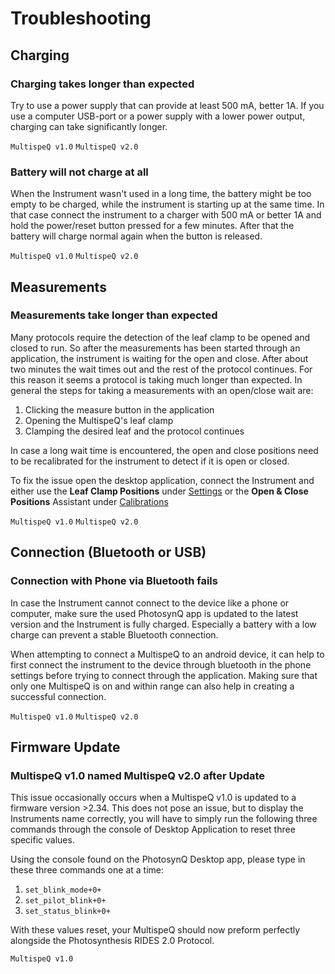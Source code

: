 # Troubleshooting

## Charging

### Charging takes longer than expected

Try to use a power supply that can provide at least 500 mA, better 1A. If you use a computer USB-port or a power supply with a lower power output, charging can take significantly longer.

`MultispeQ v1.0` `MultispeQ v2.0`

### Battery will not charge at all

When the Instrument wasn't used in a long time, the battery might be too empty to be charged, while the instrument is starting up at the same time. In that case connect the instrument to a charger with 500 mA or better 1A and hold the power/reset button pressed for a few minutes. After that the battery will charge normal again when the button is released.

`MultispeQ v1.0` `MultispeQ v2.0`

## Measurements

### Measurements take longer than expected

Many protocols require the detection of the leaf clamp to be opened and closed to run. So after the measurements has been started through an application, the instrument is waiting for the open and close. After about two minutes the wait times out and the rest of the protocol continues. For this reason it seems a protocol is taking much longer than expected. In general the steps for taking a measurements with an open/close wait are:

1. Clicking the measure button in the application
2. Opening the MultispeQ's leaf clamp
3. Clamping the desired leaf and the protocol continues

In case a long wait time is encountered, the open and close positions need to be recalibrated for the instrument to detect if it is open or closed.

To fix the issue open the desktop application, connect the Instrument and either use the **Leaf Clamp Positions** under [Settings](instrument-settings.md#available-settings) or the **Open & Close Positions** Assistant under [Calibrations](../calibrations/multispeq-v2.0.md#calibration-assistants)

`MultispeQ v1.0` `MultispeQ v2.0`

## Connection (Bluetooth or USB)

### Connection with Phone via Bluetooth fails

In case the Instrument cannot connect to the device like a phone or computer, make sure the used PhotosynQ app is updated to the latest version and the Instrument is fully charged. Especially a battery with a low charge can prevent a stable Bluetooth connection.

When attempting to connect a MultispeQ to an android device, it can help to first connect the instrument to the device through bluetooth in the phone settings before trying to connect through the application. Making sure that only one MultispeQ is on and within range can also help in creating a successful connection.

`MultispeQ v1.0` `MultispeQ v2.0`

## Firmware Update

### MultispeQ v1.0 named MultispeQ v2.0 after Update

This issue occasionally occurs when a MultispeQ v1.0 is updated to a firmware version >2.34. This does not pose an issue, but to display the Instruments name correctly, you will have to simply run the following three commands through the console of Desktop Application to reset three specific values.

Using the console found on the PhotosynQ Desktop app, please type in these three commands one at a time:

1. `​set_blink_mode+0+`
2. `set_pilot_blink+0+`
3. `set_status_blink+0+`

With these values reset, your MultispeQ should now preform perfectly alongside the Photosynthesis RIDES 2.0 Protocol.

`MultispeQ v1.0`
